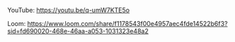YouTube: https://youtu.be/q-umW7KTE5o

Loom: https://www.loom.com/share/f1178543f00e4957aec4fde14522b6f3?sid=fd690020-468e-46aa-a053-1031323e48a2
